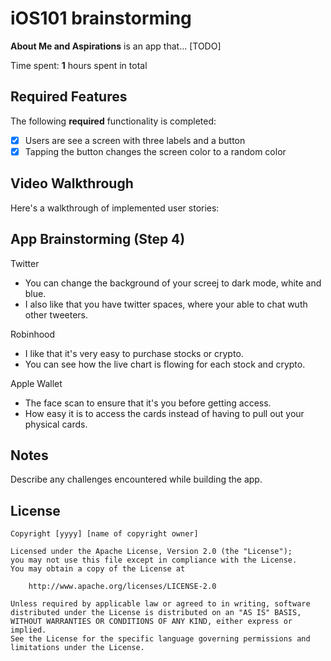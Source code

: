 # iOS101 brainstorming
 
**About Me and Aspirations** is an app that... [TODO] 

Time spent: **1** hours spent in total

## Required Features

The following **required** functionality is completed:

- [x] Users are see a screen with three labels and a button
- [x] Tapping the button changes the screen color to a random color
 
## Video Walkthrough

Here's a walkthrough of implemented user stories:



## App Brainstorming (Step 4)

Twitter
 - You can change the background of your screej to dark mode, white and blue.
 - I also like that you have twitter spaces, where your able to chat wuth other tweeters.

Robinhood
 - I like that it's very easy to purchase stocks or crypto.
 - You can see how the live chart is flowing for each stock and crypto.

Apple Wallet
 - The face scan to ensure that it's you before getting access.
 - How easy it is to access the cards instead of having to pull out your physical cards.

## Notes

Describe any challenges encountered while building the app.

## License

    Copyright [yyyy] [name of copyright owner]

    Licensed under the Apache License, Version 2.0 (the "License");
    you may not use this file except in compliance with the License.
    You may obtain a copy of the License at

        http://www.apache.org/licenses/LICENSE-2.0

    Unless required by applicable law or agreed to in writing, software
    distributed under the License is distributed on an "AS IS" BASIS,
    WITHOUT WARRANTIES OR CONDITIONS OF ANY KIND, either express or implied.
    See the License for the specific language governing permissions and
    limitations under the License.
